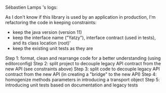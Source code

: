 ﻿Sébastien Lamps 's logs:

As I don't know if this library is used by an application in production, I'm refactoring the code in keeping constraints:
- keep the java version (version 11)
- keep the interface name ("Yatzy"), interface contract (used in tests), and its class location (root)'
- keep the existing unit tests as they are

Step 1: format, clean and rearrange code for a better understanding (using editorconfig)
Step 2: split project to decouple legacy API contract from the new API (see constraints above)
Step 3: split code to decouple legacy API contract from the new API (in creating a "bridge" to the new API)
Step 4: homogenize methods parameters in introducing a transport object
Step 5: introducing unit tests based on documentation and legacy tests
